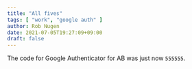 ```yaml
---
title: "All fives"
tags: [ "work", "google auth" ]
author: Rob Nugen
date: 2021-07-05T19:27:09+09:00
draft: false
---
```


The code for Google Authenticator for AB was just now `555555`.
